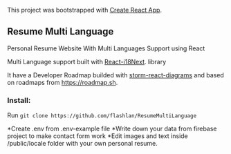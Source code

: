 This project was bootstrapped with [Create React App](https://github.com/facebook/create-react-app).

## Resume Multi Language 

Personal Resume Website With Multi Languages Support using React

Multi Language support built with [React-i18Next](https://github.com/i18next/react-i18next).  library

It have a Developer Roadmap builded with [storm-react-diagrams](https://github.com/projectstorm/react-diagrams)  and based on roadmaps from https://roadmap.sh.

### Install:

Run `git clone https://github.com/flashlan/ResumeMultiLanguage`


*Create .env from .env-example file
*Write down your data from firebase project to make contact form work 
*Edit images and text inside /public/locale folder with your own personal resume.
